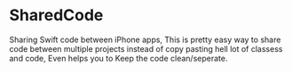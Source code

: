 # SharedCode

Sharing Swift code between iPhone apps, This is pretty easy way to share code between multiple projects instead of copy pasting hell lot of classess and code, Even helps you to Keep the code clean/seperate.
